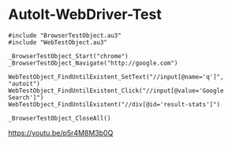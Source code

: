 # AutoIt-WebDriver-Test

    #include "BrowserTestObject.au3"
    #include "WebTestObject.au3"
    
    _BrowserTestObject_Start("chrome")
    _BrowserTestObject_Navigate("http://google.com")
    
    WebTestObject_FindUntilExistent_SetText("//input[@name='q']", "autoit")
    WebTestObject_FindUntilExistent_Click("//input[@value='Google Search']")
    WebTestObject_FindUntilExistent("//div[@id='result-stats']")
    
    _BrowserTestObject_CloseAll()


https://youtu.be/p5r4M8M3b0Q
